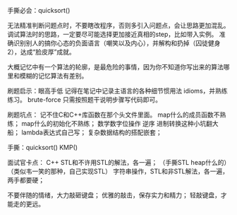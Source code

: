 手撕必会：quicksort()


无法精准判断问题点时，不要瞎改程序，否则多引入问题点，会让思路更加混乱。
调试算法时的思路，一定要尽可能选择更加接近真相的step，比如带入实例。
准确识别别人的搞你心态的负面语言（嘲笑以及内心），并解构和扔掉（囚徒健身2），达成“脸皮厚”成就。

大概记忆中有一个算法的轮廓，是最危险的事情，因为你不知道你写出来的算法哪里和模糊的记忆算法有差别。

刷题启示：眼高手低
记得在笔记中记录主语言的各种细节惯用法 idioms，并熟练练习。
brute-force 只需按照题干说明步骤写代码即可。

刷题坑点：
记不住C和C++库函数在那个头文件里面。
map什么的成员函数不熟练；
map什么的初始化不熟练；
数学数字位操作 逆序 进制转换这种小坑翻大船；
lambda表达式自己写；
复杂数据结构的搭配嵌套；

手撕：quicksort() KMP()

面试官卡点：
C++ STL和不许用STL的解法，各一遍；
（手撕STL heap什么的）（类似韦一笑的那种，自己实现STL）
字符串操作，STL和非STL解法，各一遍，两手都要硬；

不要伴随的情绪，大力敲砸键盘；
优雅的敲击，保存实力和精力；
轻敲键盘，才能走的更远。